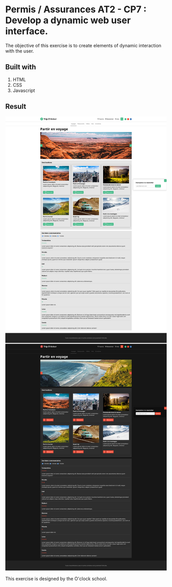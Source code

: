 # Permis / Assurances AT2 - CP7 : Develop a dynamic web user interface.

The objective of this exercise is to create elements of dynamic interaction with the user.

## Built with

1. HTML
2. CSS
3. Javascript

## Result

![Result](./docs/tripodvisor_white.png)
![Result](./docs/tripodvisor.png)

This exercise is designed by the O'clock school.
